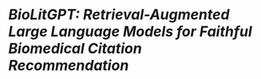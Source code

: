 # *BioLitGPT: Retrieval-Augmented Large Language Models for Faithful Biomedical Citation Recommendation*
